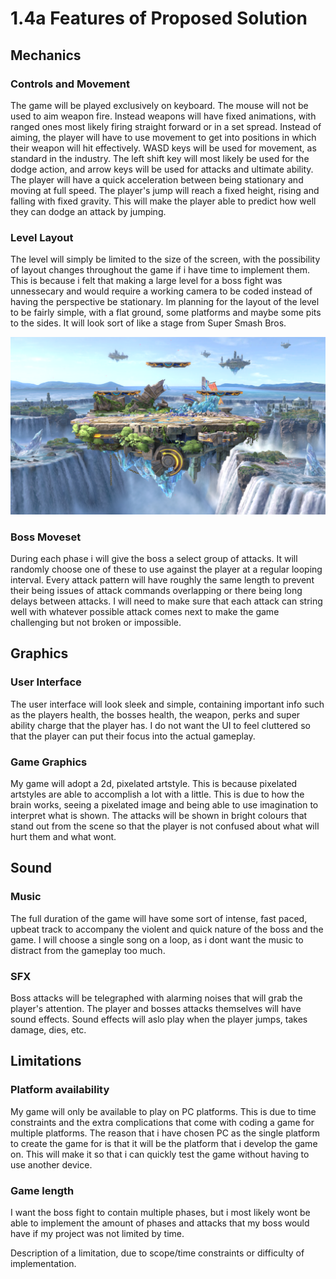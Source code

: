 # 1.4a Features of Proposed Solution

## Mechanics

### Controls and Movement

The game will be played exclusively on keyboard. The mouse will not be used to aim weapon fire. Instead weapons will have fixed animations, with ranged ones most likely firing straight forward or in a set spread. Instead of aiming, the player will have to use movement to get into positions in which their weapon will hit effectively. WASD keys will be used for movement, as standard in the industry. The left shift key will most likely be used for the dodge action, and arrow keys will be used for attacks and ultimate ability. The player will have a quick acceleration  between being stationary and moving at full speed. The player's jump will reach a fixed height, rising and falling with fixed gravity. This will make the player able to predict how well they can dodge an attack by jumping.&#x20;

### Level Layout

The level will simply be limited to the size of the screen, with the possibility of layout changes throughout the game if i have time to implement them. This is because i felt that making a large level for a boss fight was unnessecary and would require a working camera to be coded instead of having the perspective be stationary. Im planning for the layout of the level to be fairly simple, with a flat ground, some platforms and maybe some pits to the sides. It will look sort of like a stage from Super Smash Bros.

!['Battlefield' stage from Super Smash Bros Ultimate](<../.gitbook/assets/image (2).png>)

### Boss Moveset

During each phase i will give the boss a select group of attacks. It will randomly choose one of these to use against the player at a regular looping interval. Every attack pattern will have roughly the same length to prevent their being issues of attack commands overlapping or there being long delays between attacks. I will need to make sure that each attack can string well with whatever possible attack comes next to make the game challenging but not broken or impossible.

## Graphics



### User Interface

The user interface will look sleek and simple, containing important info such as the players health, the bosses health, the weapon, perks and super ability charge that the player has. I do not want the UI to feel cluttered so that the player can put their focus into the actual gameplay.

### Game Graphics

My game will adopt a 2d, pixelated artstyle. This is because pixelated artstyles are able to accomplish a lot with a little. This is due to how the brain works, seeing a pixelated image and being able to use imagination to interpret what is shown. The attacks will be shown in bright colours that stand out from the scene so that the player is not confused about what will hurt them and what wont.



## Sound

### Music

The full duration of the game will have some sort of intense, fast paced, upbeat track to accompany the violent and quick nature of the boss and the game. I will choose a single song on a loop, as i dont want the music to distract from the gameplay too much.

### SFX

Boss attacks will be telegraphed with alarming noises that will grab the player's attention. The player and bosses attacks themselves will have sound effects. Sound effects will aslo play when the player jumps, takes damage, dies, etc.

## Limitations

### Platform availability

My game will only be available to play on PC platforms. This is due to time constraints and the extra complications that come with coding a game for multiple platforms. The reason that i have chosen PC as the single platform to create the game for is that it will be the platform that i develop the game on. This will make it so that i can quickly test the game without having to use another device.

### Game length

I want the boss fight to contain multiple phases, but i most likely wont be able to implement the amount of phases and attacks that my boss would have if my project was not limited by time.&#x20;





Description of a limitation, due to scope/time constraints or difficulty of implementation.

